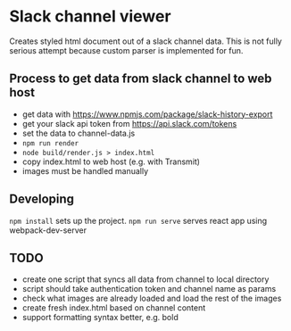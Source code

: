 # Slack channel viewer

Creates styled html document out of a slack channel data.
This is not fully serious attempt because custom parser is implemented for fun.

## Process to get data from slack channel to web host
- get data with https://www.npmjs.com/package/slack-history-export
- get your slack api token from https://api.slack.com/tokens
- set the data to channel-data.js
- `npm run render`
- `node build/render.js > index.html`
- copy index.html to web host (e.g. with Transmit)
- images must be handled manually

## Developing

`npm install` sets up the project.
`npm run serve` serves react app using webpack-dev-server

## TODO
- create one script that syncs all data from channel to local directory
- script should take authentication token and channel name as params
- check what images are already loaded and load the rest of the images
- create fresh index.html based on channel content
- support formatting syntax better, e.g. bold